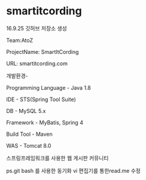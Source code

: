 # smartitcording

16.9.25 깃허브 저장소 생성



Team:AtoZ 



ProjectName: SmartItCording



URL: smartitcording.com



개발환경-


Programming Language - Java 1.8


IDE - STS(Spring Tool Suite)


DB - MySQL 5.x 


Framework - MyBatis, Spring 4


Build Tool - Maven


WAS - Tomcat 8.0




스프링프레임워크를 사용한 웹 게시판 커뮤니티

ps.git bash 를 사용한 동기화 vi 편집기를 통한read.me 수정



